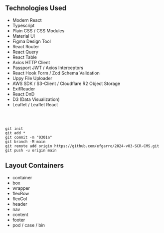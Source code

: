 ## Technologies Used

- Modern React
- Typescript
- Plain CSS / CSS Modules
- Material UI
- Figma Design Tool
- React Router
- React Query
- React Table
- Axios HTTP Client
- Passport JWT / Axios Interceptors
- React Hook Form / Zod Schema Validation
- Uppy File Uploader
- AWS SDK / S3-Client / Cloudflare R2 Object Storage
- ExifReader
- React DnD
- D3 (Data Visualization)
- Leaflet / Leaflet React

<br><br>

```
git init
git add *
git commit -m "0301a"
git branch -M main
git remote add origin https://github.com/efgarro/2024-v03-SCR-CMS.git
git push -u origin main
```

## Layout Containers

- container
- box
- wrapper
- flexRow
- flexCol
- header
- nav
- content
- footer
- pod / case / bin
